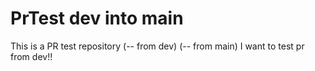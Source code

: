 # PrTest dev into main

This is a PR test repository (-- from dev) (-- from main)
I want to test pr from dev!!